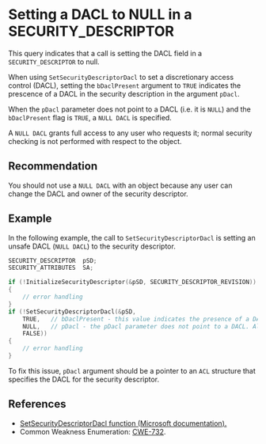 # Setting a DACL to NULL in a SECURITY_DESCRIPTOR
This query indicates that a call is setting the DACL field in a `SECURITY_DESCRIPTOR` to null.

When using `SetSecurityDescriptorDacl` to set a discretionary access control (DACL), setting the `bDaclPresent` argument to `TRUE` indicates the prescence of a DACL in the security description in the argument `pDacl`.

When the `pDacl` parameter does not point to a DACL (i.e. it is `NULL`) and the `bDaclPresent` flag is `TRUE`, a `NULL DACL` is specified.

A `NULL DACL` grants full access to any user who requests it; normal security checking is not performed with respect to the object.


## Recommendation
You should not use a `NULL DACL` with an object because any user can change the DACL and owner of the security descriptor.


## Example
In the following example, the call to `SetSecurityDescriptorDacl` is setting an unsafe DACL (`NULL DACL`) to the security descriptor.


```cpp
SECURITY_DESCRIPTOR  pSD;
SECURITY_ATTRIBUTES  SA;

if (!InitializeSecurityDescriptor(&pSD, SECURITY_DESCRIPTOR_REVISION))
{
    // error handling
}
if (!SetSecurityDescriptorDacl(&pSD,
    TRUE,   // bDaclPresent - this value indicates the presence of a DACL in the security descriptor
    NULL,   // pDacl - the pDacl parameter does not point to a DACL. All access will be allowed
    FALSE))
{
    // error handling
}

```
To fix this issue, `pDacl` argument should be a pointer to an `ACL` structure that specifies the DACL for the security descriptor.


## References
* [SetSecurityDescriptorDacl function (Microsoft documentation).](https://docs.microsoft.com/en-us/windows/desktop/api/securitybaseapi/nf-securitybaseapi-setsecuritydescriptordacl)
* Common Weakness Enumeration: [CWE-732](https://cwe.mitre.org/data/definitions/732.html).
